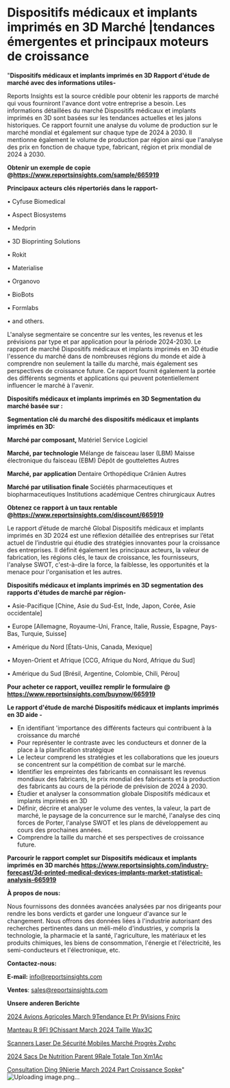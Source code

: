 # Dispositifs médicaux et implants imprimés en 3D Marché |tendances émergentes et principaux moteurs de croissance

"<strong>Dispositifs médicaux et implants imprimés en 3D Rapport d'étude de marché avec des informations utiles-</strong>

Reports Insights est la source crédible pour obtenir les rapports de marché qui vous fourniront l'avance dont votre entreprise a besoin. Les informations détaillées du marché Dispositifs médicaux et implants imprimés en 3D sont basées sur les tendances actuelles et les jalons historiques. Ce rapport fournit une analyse du volume de production sur le marché mondial et également sur chaque type de 2024 à 2030. Il mentionne également le volume de production par région ainsi que l'analyse des prix en fonction de chaque type, fabricant, région et prix mondial de 2024 à 2030.

<strong><b>Obtenir un exemple de copie @</b></strong><a href=https://www.reportsinsights.com/sample/665919><strong><b>https://www.reportsinsights.com/sample/665919</b></strong></a>

<b>Principaux acteurs clés répertoriés dans le rapport-</b>

<b> </b>• Cyfuse Biomedical

• Aspect Biosystems

• Medprin

• 3D Bioprinting Solutions

• Rokit

• Materialise

• Organovo

• BioBots

• Formlabs

• and others.

L'analyse segmentaire se concentre sur les ventes, les revenus et les prévisions par type et par application pour la période 2024-2030. Le rapport de marché Dispositifs médicaux et implants imprimés en 3D étudie l'essence du marché dans de nombreuses régions du monde et aide à comprendre non seulement la taille du marché, mais également ses perspectives de croissance future. Ce rapport fournit également la portée des différents segments et applications qui peuvent potentiellement influencer le marché à l'avenir.

<strong>Dispositifs médicaux et implants imprimés en 3D Segmentation du marché basée sur :</strong>

<strong> Segmentation clé du marché des dispositifs médicaux et implants imprimés en 3D: </strong>

<strong> Marché par composant, </strong>
Matériel
Service
Logiciel

<strong> Marché, par technologie </strong>
Mélange de faisceau laser (LBM)
Maisse électronique du faisceau (EBM)
Dépôt de gouttelettes
Autres

<strong> Marché, par application </strong>
Dentaire
Orthopédique
Crânien
Autres

<strong> Marché par utilisation finale </strong>
Sociétés pharmaceutiques et biopharmaceutiques
Institutions académique
Centres chirurgicaux
Autres

<strong><b>Obtenez ce rapport à un taux rentable @</b></strong><a href=https://www.reportsinsights.com/discount/665919><strong><b>https://www.reportsinsights.com/discount/665919</b></strong></a>

Le rapport d’étude de marché Global Dispositifs médicaux et implants imprimés en 3D 2024 est une réflexion détaillée des entreprises sur l’état actuel de l’industrie qui étudie des stratégies innovantes pour la croissance des entreprises. Il définit également les principaux acteurs, la valeur de fabrication, les régions clés, le taux de croissance, les fournisseurs, l'analyse SWOT, c'est-à-dire la force, la faiblesse, les opportunités et la menace pour l'organisation et les autres.

<strong>Dispositifs médicaux et implants imprimés en 3D segmentation des rapports d'études de marché par région-</strong>

• Asie-Pacifique [Chine, Asie du Sud-Est, Inde, Japon, Corée, Asie occidentale]

• Europe [Allemagne, Royaume-Uni, France, Italie, Russie, Espagne, Pays-Bas, Turquie, Suisse]

• Amérique du Nord [États-Unis, Canada, Mexique]

• Moyen-Orient et Afrique [CCG, Afrique du Nord, Afrique du Sud]

• Amérique du Sud [Brésil, Argentine, Colombie, Chili, Pérou]

<strong>Pour acheter ce rapport, veuillez remplir le formulaire @   <a href=https://www.reportsinsights.com/buynow/665919>https://www.reportsinsights.com/buynow/665919</a></strong>

<strong>Le rapport d'étude de marché Dispositifs médicaux et implants imprimés en 3D aide -</strong>
<ul>
  <li>En identifiant 'importance des différents facteurs qui contribuent à la croissance du marché</li>
  <li>Pour représenter le contraste avec les conducteurs et donner de la place à la planification stratégique</li>
  <li>Le lecteur comprend les stratégies et les collaborations que les joueurs se concentrent sur la compétition de combat sur le marché.</li>
  <li>Identifier les empreintes des fabricants en connaissant les revenus mondiaux des fabricants, le prix mondial des fabricants et la production des fabricants au cours de la période de prévision de 2024 à 2030.</li>
  <li>Étudier et analyser la consommation globale Dispositifs médicaux et implants imprimés en 3D</li>
  <li>Définir, décrire et analyser le volume des ventes, la valeur, la part de marché, le paysage de la concurrence sur le marché, l'analyse des cinq forces de Porter, l'analyse SWOT et les plans de développement au cours des prochaines années.</li>
  <li>Comprendre la taille du marché et ses perspectives de croissance future.</li>
</ul>

<strong>Parcourir le rapport complet sur Dispositifs médicaux et implants imprimés en 3D marchés <a href=https://www.reportsinsights.com/industry-forecast/3d-printed-medical-devices-implants-market-statistical-analysis-665919>https://www.reportsinsights.com/industry-forecast/3d-printed-medical-devices-implants-market-statistical-analysis-665919</a></strong>

<strong>À propos de nous:</strong>

Nous fournissons des données avancées analysées par nos dirigeants pour rendre les bons verdicts et garder une longueur d'avance sur le changement. Nous offrons des données liées à l'industrie autorisant des recherches pertinentes dans un méli-mélo d'industries, y compris la technologie, la pharmacie et la santé, l'agriculture, les matériaux et les produits chimiques, les biens de consommation, l'énergie et l'électricité, les semi-conducteurs et l'électronique, etc.

<strong>Contactez-nous:</strong>

<strong>E-mail:</strong> <a href=mailto:info@reportsinsights.com>info@reportsinsights.com</a>

<strong>Ventes</strong>: <a href=mailto:sales@reportsinsights.com>sales@reportsinsights.com</a>

<strong>Unsere anderen Berichte</strong>

<a href=https://www.linkedin.com/pulse/2024-avions-agricoles-march%C3%A9tendance-et-pr%C3%A9visions-fnjrc/>2024 Avions Agricoles March 9Tendance Et Pr 9Visions Fnjrc</a>

<a href=https://www.linkedin.com/pulse/manteau-r%C3%A9fl%C3%A9chissant-march%C3%A9-2024-taille-wax3c/>Manteau R 9Fl 9Chissant March 2024 Taille Wax3C</a>

<a href=https://www.linkedin.com/pulse/scanners-laser-de-sécurité-mobiles-marché-progrès-zvphc/>Scanners Laser De Sécurité Mobiles Marché Progrès Zvphc</a>

<a href=https://www.linkedin.com/pulse/2024-sacs-de-nutrition-parent%C3%A9rale-totale-tpn-xm1ac/>2024 Sacs De Nutrition Parent 9Rale Totale Tpn Xm1Ac</a>

<a href=https://www.linkedin.com/pulse/consultation-ding%C3%A9nierie-march%C3%A9-2024-part-croissance-sopke/>Consultation Ding 9Nierie March 2024 Part Croissance Sopke</a>"
![Uploading image.png…]()
